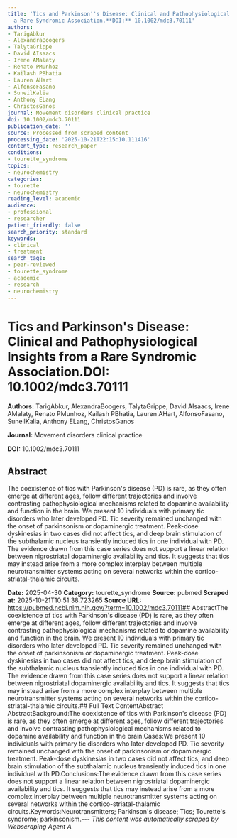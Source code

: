 ```yaml
---
title: 'Tics and Parkinson''s Disease: Clinical and Pathophysiological Insights from
  a Rare Syndromic Association.**DOI:** 10.1002/mdc3.70111'
authors:
- TarigAbkur
- AlexandraBoogers
- TalytaGrippe
- David AIsaacs
- Irene AMalaty
- Renato PMunhoz
- Kailash PBhatia
- Lauren AHart
- AlfonsoFasano
- SuneilKalia
- Anthony ELang
- ChristosGanos
journal: Movement disorders clinical practice
doi: 10.1002/mdc3.70111
publication_date: ''
source: Processed from scraped content
processing_date: '2025-10-21T22:15:10.111416'
content_type: research_paper
conditions:
- tourette_syndrome
topics:
- neurochemistry
categories:
- tourette
- neurochemistry
reading_level: academic
audience:
- professional
- researcher
patient_friendly: false
search_priority: standard
keywords:
- clinical
- treatment
search_tags:
- peer-reviewed
- tourette_syndrome
- academic
- research
- neurochemistry
---
```


# Tics and Parkinson's Disease: Clinical and Pathophysiological Insights from a Rare Syndromic Association.**DOI:** 10.1002/mdc3.70111

**Authors:** TarigAbkur, AlexandraBoogers, TalytaGrippe, David AIsaacs, Irene AMalaty, Renato PMunhoz, Kailash PBhatia, Lauren AHart, AlfonsoFasano, SuneilKalia, Anthony ELang, ChristosGanos

**Journal:** Movement disorders clinical practice

**DOI:** 10.1002/mdc3.70111

## Abstract

The coexistence of tics with Parkinson's disease (PD) is rare, as they often emerge at different ages, follow different trajectories and involve contrasting pathophysiological mechanisms related to dopamine availability and function in the brain.
We present 10 individuals with primary tic disorders who later developed PD. Tic severity remained unchanged with the onset of parkinsonism or dopaminergic treatment. Peak-dose dyskinesias in two cases did not affect tics, and deep brain stimulation of the subthalamic nucleus transiently induced tics in one individual with PD.
The evidence drawn from this case series does not support a linear relation between nigrostriatal dopaminergic availability and tics. It suggests that tics may instead arise from a more complex interplay between multiple neurotransmitter systems acting on several networks within the cortico-striatal-thalamic circuits.

**Date:** 2025-04-30
**Category:** tourette_syndrome
**Source:** pubmed
**Scraped at:** 2025-10-21T10:51:38.723265
**Source URL:** https://pubmed.ncbi.nlm.nih.gov/?term=10.1002/mdc3.70111## AbstractThe coexistence of tics with Parkinson's disease (PD) is rare, as they often emerge at different ages, follow different trajectories and involve contrasting pathophysiological mechanisms related to dopamine availability and function in the brain.
We present 10 individuals with primary tic disorders who later developed PD. Tic severity remained unchanged with the onset of parkinsonism or dopaminergic treatment. Peak-dose dyskinesias in two cases did not affect tics, and deep brain stimulation of the subthalamic nucleus transiently induced tics in one individual with PD.
The evidence drawn from this case series does not support a linear relation between nigrostriatal dopaminergic availability and tics. It suggests that tics may instead arise from a more complex interplay between multiple neurotransmitter systems acting on several networks within the cortico-striatal-thalamic circuits.## Full Text ContentAbstract AbstractBackground:The coexistence of tics with Parkinson's disease (PD) is rare, as they often emerge at different ages, follow different trajectories and involve contrasting pathophysiological mechanisms related to dopamine availability and function in the brain.Cases:We present 10 individuals with primary tic disorders who later developed PD. Tic severity remained unchanged with the onset of parkinsonism or dopaminergic treatment. Peak-dose dyskinesias in two cases did not affect tics, and deep brain stimulation of the subthalamic nucleus transiently induced tics in one individual with PD.Conclusions:The evidence drawn from this case series does not support a linear relation between nigrostriatal dopaminergic availability and tics. It suggests that tics may instead arise from a more complex interplay between multiple neurotransmitter systems acting on several networks within the cortico-striatal-thalamic circuits.Keywords:Neurotransmitters; Parkinson's disease; Tics; Tourette's syndrome; parkinsonism.---
*This content was automatically scraped by Webscraping Agent A*